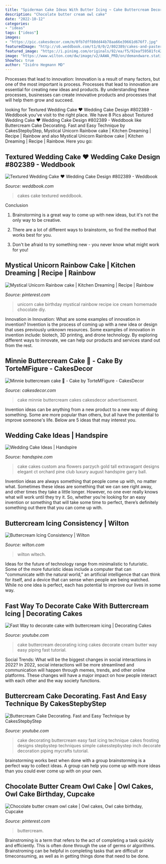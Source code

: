 ```yaml
---
title: "Spiderman Cake Ideas With Butter Icing ~ Cake Buttercream Decorating Icing Cakes Decorate Cream Butter Way Easy Piping Fast Tutorial"
description: "Chocolate butter cream owl cake"
date: "2022-10-12"
categories:
- "ideas"
tags: ["ideas"]
images:
- "https://pic.cakesdecor.com/m/0fb7dff80dd44b78aa66e39661d676f7.jpg"
featuredImage: "http://s6.weddbook.com/t1/8/0/2/802389/cakes-and-pasteries.jpg"
featured_image: "https://i.pinimg.com/originals/92/ea/f5/92eaf59581fc42b81767bf074705ab50.jpg"
image: "https://www.wilton.com/dw/image/v2/AAWA_PRD/on/demandware.static/-/Sites-wilton-project-master/default/dwc969a5b3/images/project/WLTECH-400/WiltonIcingConsistencyStiff.jpg?sw=502&amp;sh=502&amp;sm=fit"
ShowToc: true
author: "Isidro Hegmann MD"
---
```



Processes that lead to innovation:
Innovation is a result of many factors, but one of the most important is process. Processes that lead to innovation are essential for creating new ideas and products. By understanding these processes, businesses can create innovative products and processes that will help them grow and succeed.

	

		
looking for Textured Wedding Cake ♥ Wedding Cake Design #802389 - Weddbook you've visit to the right place. We have 8 Pics about Textured Wedding Cake ♥ Wedding Cake Design #802389 - Weddbook like Buttercream Cake Decorating. Fast and Easy Technique by CakesStepbyStep, Mystical Unicorn Rainbow cake | Kitchen Dreaming | Recipe | Rainbow and also Mystical Unicorn Rainbow cake | Kitchen Dreaming | Recipe | Rainbow. Here you go:
		
    
## Textured Wedding Cake ♥ Wedding Cake Design #802389 - Weddbook

<img loading=lazy src="http://s6.weddbook.com/t1/8/0/2/802389/cakes-and-pasteries.jpg" onerror="this.onerror=null;this.src='https://tse1.mm.bing.net/th?id=OIP.mRv7RUG_4aVFCewz1B0JkAHaLH&amp;pid=15.1';" alt="Textured Wedding Cake ♥ Wedding Cake Design #802389 - Weddbook">

_Source: weddbook.com_

>cakes cake textured weddbook. 

	

Conclusion
1. Brainstorming is a great way to come up with new ideas, but it's not the only way to be creative.
2. There are a lot of different ways to brainstorm, so find the method that works best for you.

3. Don't be afraid to try something new - you never know what might work for you!

    
## Mystical Unicorn Rainbow Cake | Kitchen Dreaming | Recipe | Rainbow

<img loading=lazy src="https://i.pinimg.com/736x/3c/a3/4b/3ca34b7e75cbf1fab17843bc38d9e63e.jpg" onerror="this.onerror=null;this.src='https://tse4.mm.bing.net/th?id=OIP.pwU8023rbErLp9Go7tEXNQHaLF&amp;pid=15.1';" alt="Mystical Unicorn Rainbow cake | Kitchen Dreaming | Recipe | Rainbow">

_Source: pinterest.com_

>unicorn cake birthday mystical rainbow recipe ice cream homemade chocolate diy. 

	

Innovation in Innovation: What are some examples of innovation in invention?
Invention is the process of coming up with a new idea or design that uses previously unknown resources. Some examples of innovation in invention include: biotech, 3D printing, and drone technology. By exploring different ways to innovate, we can help our products and services stand out from the rest.

    
## Minnie Buttercream Cake 🥰 - Cake By TorteMFigure - CakesDecor

<img loading=lazy src="https://pic.cakesdecor.com/m/0fb7dff80dd44b78aa66e39661d676f7.jpg" onerror="this.onerror=null;this.src='https://tse1.mm.bing.net/th?id=OIP.gfrOF5AmXU3_AMAFIDI43gHaIX&amp;pid=15.1';" alt="Minnie buttercream cake 🥰 - Cake by TorteMFigure - CakesDecor">

_Source: cakesdecor.com_

>cake minnie buttercream cakes cakesdecor advertisement. 

	

Invention ideas can be anything from a new product to a new way of doing something. Some are more popular than others, but all have the potential to improve someone's life. Below are 5 ideas that may interest you.

    
## Wedding Cake Ideas | Handspire

<img loading=lazy src="https://handspire.com/wp-content/uploads/2013/10/wedding-cake-1.jpg" onerror="this.onerror=null;this.src='https://tse1.mm.bing.net/th?id=OIP.dWs70wTZ22uJIuITLwD66AHaJ3&amp;pid=15.1';" alt="Wedding Cake Ideas | Handspire">

_Source: handspire.com_

>cake cakes custom ana flowers parzych gold tall extravagant designs elegant ct orchard pine club luxury august handspire garry ball. 

	

Invention ideas are always something that people come up with, no matter what. Sometimes these ideas are something that we can see right away, and other times they take a little longer. However, no one ever really knows what will work until they try it. So, whether you’re looking for an easy invention or something that will take some time to perfect, there’s definitely something out there that you can come up with.

    
## Buttercream Icing Consistency | Wilton

<img loading=lazy src="https://www.wilton.com/dw/image/v2/AAWA_PRD/on/demandware.static/-/Sites-wilton-project-master/default/dwc969a5b3/images/project/WLTECH-400/WiltonIcingConsistencyStiff.jpg?sw=502&amp;sh=502&amp;sm=fit" onerror="this.onerror=null;this.src='https://tse3.mm.bing.net/th?id=OIP.XsQEnAnPw7BT4is-xpp3RgHaHa&amp;pid=15.1';" alt="Buttercream Icing Consistency | Wilton">

_Source: wilton.com_

>wilton wltech. 

	

Ideas for the future of technology range from minimalistic to futuristic. Some of the more futuristic ideas include a computer that can "communicate with the natural world," an artificial intelligence that can think for itself, and a device that can sense when people are being watched. While no one idea is perfect, each has potential to improve our lives in some way.

    
## Fast Way To Decorate Cake With Buttercream Icing | Decorating Cakes

<img loading=lazy src="https://i.ytimg.com/vi/boEglcp5HbQ/maxresdefault.jpg" onerror="this.onerror=null;this.src='https://tse2.mm.bing.net/th?id=OIP.0fO8H_aje_zqazjcTuzrtQHaEK&amp;pid=15.1';" alt="Fast Way to decorate cake with buttercream icing | Decorating Cakes">

_Source: youtube.com_

>cake buttercream decorating icing cakes decorate cream butter way easy piping fast tutorial. 

	

Social Trends: What will be the biggest changes in social interactions in 2022?
In 2022, social interactions will be more streamlined and communication will happen through memes, trends, and other online platforms. These changes will have a major impact on how people interact with each other and the way society functions.

    
## Buttercream Cake Decorating. Fast And Easy Technique By CakesStepbyStep

<img loading=lazy src="http://i.ytimg.com/vi/O-fYohkkrsg/maxresdefault.jpg" onerror="this.onerror=null;this.src='https://tse4.mm.bing.net/th?id=OIP.Ow0j1_-_Dx1rCR1JPNm43QHaEK&amp;pid=15.1';" alt="Buttercream Cake Decorating. Fast and Easy Technique by CakesStepbyStep">

_Source: youtube.com_

>cake decorating buttercream easy fast icing technique cakes frosting designs stepbystep techniques simple cakesstepbystep inch decorate decoration piping mycrafts tutorial. 

	

brainstorming works best when done with a group
brainstorming is a perfect way to collect ideas. A group can help you come up with more ideas than you could ever come up with on your own.

    
## Chocolate Butter Cream Owl Cake | Owl Cakes, Owl Cake Birthday, Cupcake

<img loading=lazy src="https://i.pinimg.com/originals/92/ea/f5/92eaf59581fc42b81767bf074705ab50.jpg" onerror="this.onerror=null;this.src='https://tse2.mm.bing.net/th?id=OIP.V4hV1RQGj1AbvlWWw3yg7gHaJ4&amp;pid=15.1';" alt="Chocolate butter cream owl cake | Owl cakes, Owl cake birthday, Cupcake">

_Source: pinterest.com_

>buttercream. 

	

Brainstroming is a term that refers to the act of completing a task quickly and efficiently. This is often done through the use of germs or algorithms. Brainstroming can be helpful in completing tasks that are difficult or timeconsuming, as well as in getting things done that need to be done.

